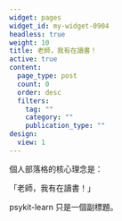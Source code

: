 ```yaml
---
widget: pages
widget_id: my-widget-0904
headless: true
weight: 10
title: 老師，我有在讀書！
active: true
content:
  page_type: post
  count: 0
  order: desc
  filters:
    tag: ""
    category: ""
    publication_type: ""
design:
  view: 1
---
```





個人部落格的核心理念是：

「老師，我有在讀書！」

psykit-learn 只是一個副標題。
